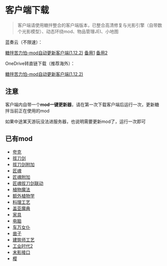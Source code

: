 # 客户端下载

> 客户端请使用糖拌整合的客户端版本，已整合高清修复与光影引擎（自带数个光影模型）、动态环绕mod、物品管理JEI、小地图

蓝奏云（不限速）：

[糖拌苦力怕-mod自动更新客户端(1.12.2)](https://www.lanzoux.com/b00t8mlne)
[备用1](https://lanzoux.com/b00t8mlne)
[备用2](https://chenxuuu.lanzoux.com/b00t8mlne)

OneDrive转直链下载（推荐海外）：

[糖拌苦力怕-mod自动更新客户端(1.12.2)](https://1dv.papapoi.com/%E7%B3%96%E6%8B%8C%E8%8B%A6%E5%8A%9B%E6%80%95-mod%E8%87%AA%E5%8A%A8%E6%9B%B4%E6%96%B0%E5%AE%A2%E6%88%B7%E7%AB%AF%281.12.2%29.7z)

## 注意

客户端内自带一个**mod一键更新器**，请在第一次下载客户端后运行一次，更新糖拌当前正在使用的mod

如果中途某天游玩没法进服务器，也说明需要更新mod了，运行一次即可

## 已有mod

* [夸克](https://cfpaorg.github.io/QuarkWiki/)
* [拔刀剑](http://www.mcbbs.net/thread-726664-1-1.html)
* [拔刀剑附加](http://www.mcbbs.net/thread-710736-1-1.html)
* [匠魂](http://www.mcbbs.net/thread-661201-1-1.html)
* [匠魂附加](http://www.mcbbs.net/thread-731337-1-18.html)
* [匠魂拔刀剑联动](http://www.mcbbs.net/thread-846907-1-1.html)
* [植物魔法](http://www.mcbbs.net/thread-722470-1-1.html)
* [额外植物学](http://www.mcbbs.net/thread-596279-1-1.html)
* [料理工艺](http://www.mcbbs.net/thread-821999-1-1.html)
* [盖亚魔典](http://www.mcbbs.net/thread-679274-1-1.html)
* [家具](http://www.mcbbs.net/thread-321693-1-1.html)
* [电脑](http://computercraft.info/wiki/)
* [车万女仆](https://www.mcbbs.net/thread-882845-1-5.html)
* [凿子](https://www.mcbbs.net/thread-641383-1-5.html)
* [建筑师工艺](https://www.mcbbs.net/thread-686580-1-1.html)
* [工业时代2](https://wiki.biligame.com/mcplayer/%E5%B7%A5%E4%B8%9A%E6%97%B6%E4%BB%A32%EF%BC%88Industrial_Craft_2%EF%BC%89)
* [末影接口](https://ftb.gamepedia.com/Ender_IO/zh-cn)
* [樱](https://www.mcbbs.net/thread-895337-1-1.html)

